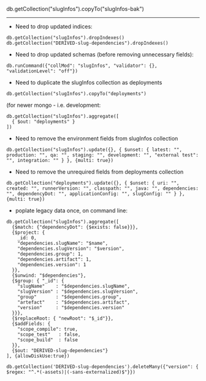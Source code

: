 
db.getCollection("slugInfos").copyTo("slugInfos-bak")

---------------------

* Need to drop updated indices:
```
db.getCollection("slugInfos").dropIndexes()
db.getCollection("DERIVED-slug-dependencies").dropIndexes()
```

* Need to drop updated schemas (before removing unnecessary fields):
```
db.runCommand({"collMod": "slugInfos", "validator": {}, "validationLevel": "off"})
```

* Need to duplicate the slugInfos collection as deployments
```
db.getCollection("slugInfos").copyTo("deployments")
```

(for newer mongo - i.e. development:
```
db.getCollection("slugInfos").aggregate([
  { $out: "deployments" }
])
```

* Need to remove the environment fields from slugInfos collection
```
db.getCollection("slugInfos").update({}, { $unset: { latest: "", production: "", qa: "", staging: "", development: "", "external test": "", integration: "" } }, {multi: true})
```

* Need to remove the unrequired fields from deployments collection
```
db.getCollection("deployments").update({}, { $unset: { uri: "", created: "", runnerVersion: "", classpath: "", java: "", dependencies: "", dependencyDot: "", applicationConfig: "", slugConfig: "" } }, {multi: true})
```

* poplate legacy data once, on command line:

```
db.getCollection("slugInfos").aggregate([
  {$match: {"dependencyDot": {$exists: false}}},
  {$project: {
    _id: 0,
    "dependencies.slugName": "$name",
    "dependencies.slugVersion": "$version",
    "dependencies.group": 1,
    "dependencies.artifact": 1,
    "dependencies.version": 1
  }},
  {$unwind: "$dependencies"},
  {$group: { "_id": {
    "slugName"    : "$dependencies.slugName",
    "slugVersion" : "$dependencies.slugVersion",
    "group"       : "$dependencies.group",
    "artefact"    : "$dependencies.artifact",
    "version"     : "$dependencies.version"
  }}},
  {$replaceRoot: { "newRoot": "$_id"}},
  {$addFields: {
    "scope_compile": true,
    "scope_test"   : false,
    "scope_build"  : false
  }},
  {$out: "DERIVED-slug-dependencies"}
], {allowDiskUse:true})
```

```
db.getCollection('DERIVED-slug-dependencies').deleteMany({"version": { $regex: "^.*(-assets)|(-sans-externalized)$"}})
```
